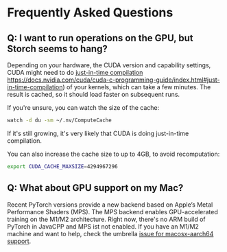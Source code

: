 # Frequently Asked Questions

## Q: I want to run operations on the GPU, but Storch seems to hang?

Depending on your hardware, the CUDA version and capability settings, CUDA might need to do [just-in-time compilation]()
https://docs.nvidia.com/cuda/cuda-c-programming-guide/index.html#just-in-time-compilation) of your kernels, which
can take a few minutes. The result is cached, so it should load faster on subsequent runs.

If you're unsure, you can watch the size of the cache:

```bash
watch -d du -sm ~/.nv/ComputeCache
```
If it's still growing, it's very likely that CUDA is doing just-in-time compilation.

You can also increase the cache size to up to 4GB, to avoid recomputation:

```bash
export CUDA_CACHE_MAXSIZE=4294967296
```


## Q: What about GPU support on my Mac?

Recent PyTorch versions provide a new backend based on Apple’s Metal Performance Shaders (MPS).
The MPS backend enables GPU-accelerated training on the M1/M2 architecture.
Right now, there's no ARM build of PyTorch in JavaCPP and MPS ist not enabled.
If you have an M1/M2 machine and want to help, check the umbrella [issue for macosx-aarch64 support](https://github.com/bytedeco/javacpp-presets/issues/1069).